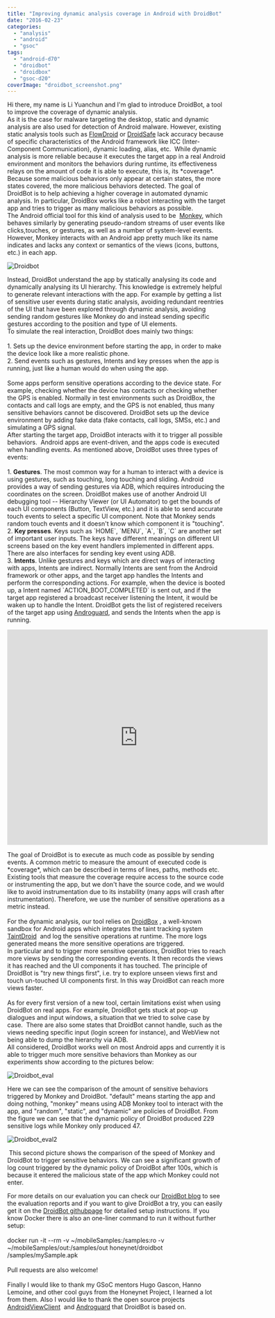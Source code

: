 ```yaml
---
title: "Improving dynamic analysis coverage in Android with DroidBot"
date: "2016-02-23"
categories: 
  - "analysis"
  - "android"
  - "gsoc"
tags: 
  - "android-d70"
  - "droidbot"
  - "droidbox"
  - "gsoc-d20"
coverImage: "droidbot_screenshot.png"
---
```


Hi there, my name is Li Yuanchun and I'm glad to introduce DroidBot, a tool to improve the coverage of dynamic analysis.  
As it is the case for malware targeting the desktop, static and dynamic analysis are also used for detection of Android malware. However, existing static analysis tools such as [FlowDroid](https://blogs.uni-paderborn.de/sse/tools/flowdroid/) or [DroidSafe](http://mit-pac.github.io/droidsafe-src/) lack accuracy because of specific characteristics of the Android framework like ICC (Inter-Component Communication), dynamic loading, alias, etc.  While dynamic analysis is more reliable because it executes the target app in a real Android environment and monitors the behaviors during runtime, its effectiveness relays on the amount of code it is able to execute, this is, its \*coverage\*. Because some malicious behaviors only appear at certain states, the more states covered, the more malicious behaviors detected. The goal of DroidBot is to help achieving a higher coverage in automated dynamic analysis. In particular, DroidBox works like a robot interacting with the target app and tries to trigger as many malicious behaviors as possible.  
The Android official tool for this kind of analysis used to be  [Monkey](http://developer.android.com/tools/help/monkey.html), which behaves similarly by generating pseudo-random streams of user events like clicks,touches, or gestures, as well as a number of system-level events. However, Monkey interacts with an Android app pretty much like its name indicates and lacks any context or semantics of the views (icons, buttons, etc.) in each app.

 ![Droidbot](images/droidbot_screenshot.png "Droidbot") 

Instead, DroidBot understand the app by statically analysing its code and dynamically analysing its UI hierarchy. This knowledge is extremely helpful to generate relevant interactions with the app. For example by getting a list of sensitive user events during static analysis, avoiding redundant reentries of the UI that have been explored through dynamic analysis, avoiding sending random gestures like Monkey do and instead sending specific gestures according to the position and type of UI elements.  
To simulate the real interaction, DroidBot does mainly two things:  
   
1\. Sets up the device environment before starting the app, in order to make the device look like a more realistic phone.  
2\. Send events such as gestures, Intents and key presses when the app is running, just like a human would do when using the app.  
   
Some apps perform sensitive operations according to the device state. For example, checking whether the device has contacts or checking whether the GPS is enabled. Normally in test environments such as DroidBox, the contacts and call logs are empty, and the GPS is not enabled, thus many sensitive behaviors cannot be discovered. DroidBot sets up the device environment by adding fake data (fake contacts, call logs, SMSs, etc.) and simulating a GPS signal.  
After starting the target app, DroidBot interacts with it to trigger all possible behaviors.  Android apps are event-driven, and the apps code is executed when handling events. As mentioned above, DroidBot uses three types of events:  
   
1\. **Gestures**. The most common way for a human to interact with a device is using gestures, such as touching, long touching and sliding. Android provides a way of sending gestures via ADB, which requires introducing the coordinates on the screen. DroidBot makes use of another Android UI debugging tool -- Hierarchy Viewer (or UI Automator) to get the bounds of each UI components (Button, TextView, etc.) and it is able to send accurate touch events to select a specific UI component. Note that Monkey sends random touch events and it doesn't know which component it is "touching".  
2\. **Key presses**. Keys such as \`HOME\`, \`MENU\`, \`A\`, \`B\`, \`C\` are another set of important user inputs. The keys have different meanings on different UI screens based on the key event handlers implemented in different apps. There are also interfaces for sending key event using ADB.  
3\. **Intents**. Unlike gestures and keys which are direct ways of interacting with apps, Intents are indirect. Normally Intents are sent from the Android framework or other apps, and the target app handles the Intents and perform the corresponding actions. For example, when the device is booted up, a Intent named \`ACTION\_BOOT\_COMPLETED\` is sent out, and if the target app registered a broadcast receiver listening the Intent, it would be waken up to handle the Intent. DroidBot gets the list of registered receivers of the target app using [Androguard](http://code.google.com/p/androguard/), and sends the Intents when the app is running.

<iframe src="https://www.youtube.com/embed/jtvXZzeTbVE" frameborder="0" align="middle" width="600" height="495"></iframe>

The goal of DroidBot is to execute as much code as possible by sending events. A common metric to measure the amount of executed code is \*coverage\*, which can be described in terms of lines, paths, methods etc. Existing tools that measure the coverage require access to the source code or instrumenting the app, but we don't have the source code, and we would like to avoid instrumentation due to its instability (many apps will crash after instrumentation). Therefore, we use the number of sensitive operations as a metric instead.  
   
For the dynamic analysis, our tool relies on [DroidBox](https://github.com/pjlantz/droidbox) , a well-known sandbox for Android apps which integrates the taint tracking system [TaintDroid](http://www.appanalysis.org/)  and log the sensitive operations at runtime. The more logs generated means the more sensitive operations are triggered.  
In particular and to trigger more sensitive operations, DroidBot tries to reach more views by sending the corresponding events. It then records the views it has reached and the UI components it has touched. The principle of DroidBot is "try new things first", i.e. try to explore unseen views first and touch un-touched UI components first. In this way DroidBot can reach more views faster.  
   
As for every first version of a new tool, certain limitations exist when using DroidBot on real apps. For example, DroidBot gets stuck at pop-up dialogues and input windows, a situation that we tried to solve case by case.  There are also some states that DroidBot cannot handle, such as the views needing specific input (login screen for instance), and WebView not being able to dump the hierarchy via ADB.  
All considered, DroidBot works well on most Android apps and currently it is able to trigger much more sensitive behaviors than Monkey as our experiments show according to the pictures below:

![Droidbot_eval](images/droidbot_evaluation1.png "Droidbot_eval")  

Here we can see the comparison of the amount of sensitive behaviors triggered by Monkey and DroidBot. "default" means starting the app and doing nothing, "monkey" means using ADB Monkey tool to interact with the app, and "random", "static", and "dynamic" are policies of DroidBot. From the figure we can see that the dynamic policy of DroidBot produced 229 sensitive logs while Monkey only produced 47.

![Droidbot_eval2](images/droidbot_evaluation2.png "Droidbot_eval2")

 This second picture shows the comparison of the speed of Monkey and DroidBot to trigger sensitive behaviors. We can see a significant growth of log count triggered by the dynamic policy of DroidBot after 100s, which is because it entered the malicious state of the app which Monkey could not enter.

For more details on our evaluation you can check our [DroidBot blog](http://lynnlyc.github.io/droidbot/) to see the evaluation reports and if you want to give DroidBot a try, you can easily get it on the [DroidBot githubpage](https://github.com/lynnlyc/droidbot) for detailed setup instructions. If you know Docker there is also an one-liner command to run it without further setup:  
   
docker run -it --rm -v ~/mobileSamples:/samples:ro -v ~/mobileSamples/out:/samples/out honeynet/droidbot /samples/mySample.apk  
   
Pull requests are also welcome!  
   
Finally I would like to thank my GSoC mentors Hugo Gascon, Hanno Lemoine, and other cool guys from the Honeynet Project, I learned a lot from them. Also I would like to thank the open source projects [AndroidViewClient](https://github.com/dtmilano/AndroidViewClient)  and [Androguard](http://code.google.com/p/androguard/) that DroidBot is based on.
